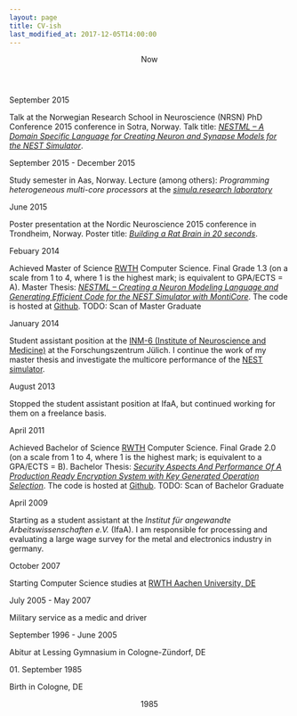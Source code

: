 ```yaml
---
layout: page
title: CV-ish
last_modified_at: 2017-12-05T14:00:00
---
```


<div class="timeline is-centered">

  <header class="timeline-header">
    <span class="tag">Now</span>
  </header>

  <div class="timeline-item">
    <div class="timeline-marker"></div>
    <div class="timeline-content">
      <p class="heading">September 2015</p>
      <p>Talk at the Norwegian Research School in Neuroscience (NRSN) PhD Conference 2015 conference in Sotra, Norway. Talk title: <a href="/assets/pdfs/PhD Conference Tammo Ippen 150923.pdf"><em>NESTML – A Domain Specific Language for Creating Neuron and Synapse Models for the NEST Simulator</em></a>.</p>
    </div>
  </div>

  <div class="timeline-item">
    <div class="timeline-marker"></div>
    <div class="timeline-content">
      <p class="heading">September 2015 - December 2015</p>
      <p>Study semester in Aas, Norway. Lecture (among others): <em>Programming heterogeneous multi-core processors</em> at the <a href="https://www.simula.no/"><em>simula.research laboratory</em></a></p>
    </div>
  </div>  

  <div class="timeline-item">
    <div class="timeline-marker"></div>
    <div class="timeline-content">
      <p class="heading">June 2015</p>
      <p>Poster presentation at the Nordic Neuroscience 2015 conference in Trondheim, Norway. Poster title: <a href="/assets/pdfs/TI NNC15 print.pdf"><em>Building a Rat Brain in 20 seconds</em></a>.</p>
    </div>
  </div>

  <div class="timeline-item">
    <div class="timeline-marker"></div>
    <div class="timeline-content">
      <p class="heading">Febuary 2014</p>
      <p>Achieved Master of Science <a href="https://www.rwth-aachen.de/">RWTH</a> Computer Science. Final Grade 1.3 (on a scale from 1 to 4, where 1 is the highest mark; is equivalent to GPA/ECTS = A). Master Thesis: <em><a href="/assets/pdfs/MA Tammo Ippen 20131217.pdf">NESTML – Creating a Neuron Modeling Language and Generating Efficient Code for the NEST Simulator with MontiCore</a></em>. The code is hosted at <a href="https://github.com/nest/nestml">Github</a>. TODO: Scan of Master Graduate</p>
    </div>
  </div>

  <div class="timeline-item">
    <div class="timeline-marker"></div>
    <div class="timeline-content">
      <p class="heading">January 2014</p>
      <p>Student assistant position at the <a href="https://www.fz-juelich.de/inm/inm-6/EN/Home/home_node_INM6.html">INM-6 (Institute of Neuroscience and Medicine)</a> at the <a href="https://www.fz-juelich.de"></a>Forschungszentrum Jülich. I continue the work of my master thesis and investigate the multicore performance of the <a href="http://www.nest-simulator.org/">NEST simulator</a>.</p>
    </div>
  </div>

  <div class="timeline-item">
    <div class="timeline-marker"></div>
    <div class="timeline-content">
      <p class="heading">August 2013</p>
      <p>Stopped the student assistant position at IfaA, but continued working for them on a freelance basis.</p>
    </div>
  </div>

  <div class="timeline-item">
    <div class="timeline-marker"></div>
    <div class="timeline-content">
      <p class="heading">April 2011</p>
      <p>Achieved Bachelor of Science <a href="http://www.rwth-aachen.de/">RWTH</a> Computer Science. Final Grade 2.0 (on a scale from 1 to 4, where 1 is the highest mark; is equivalent to a GPA/ECTS = B). Bachelor Thesis: <em><a href="/assets/pdfs/BA Tammo Ippen 20110327.pdf">Security Aspects And Performance Of A Production Ready Encryption System with Key Generated Operation Selection</a></em>. The code is hosted at <a href="https://github.com/tammoippen/KOOS">Github</a>. TODO: Scan of Bachelor Graduate</p>
    </div>
  </div>

  <!-- <header class="timeline-header">
    <span class="tag">2011</span>
  </header> -->

  <div class="timeline-item">
    <div class="timeline-marker"></div>
    <div class="timeline-content">
      <p class="heading">April 2009</p>
      <p>Starting as a student assistant at the <em>Institut für angewandte Arbeitswissenschaften e.V.</em> (IfaA). I am responsible for processing and evaluating a large wage survey for the metal and electronics industry in germany.</p>
    </div>
  </div>

  <!-- <header class="timeline-header">
    <span class="tag">2009</span>
  </header> -->

  <div class="timeline-item">
    <div class="timeline-marker"></div>
    <div class="timeline-content">
      <p class="heading">October 2007</p>
      <p>Starting Computer Science studies at <a href="http://www.rwth-aachen.de/">RWTH Aachen University, DE</a></p>
    </div>
  </div>

  <!-- <header class="timeline-header">
    <span class="tag">2007</span>
  </header> -->

  <div class="timeline-item">
    <div class="timeline-marker"></div>
    <div class="timeline-content">
      <p class="heading">July 2005 - May 2007</p>
      <p>Military service as a medic and driver</p>
    </div>
  </div>

  <!-- <header class="timeline-header">
    <span class="tag">2005</span>
  </header> -->

  <div class="timeline-item">
    <div class="timeline-marker"></div>
    <div class="timeline-content">
      <p class="heading">September 1996 - June 2005</p>
      <p>Abitur at Lessing Gymnasium in Cologne-Zündorf, DE</p>
    </div>
  </div>

 <!--  <header class="timeline-header">
    <span class="tag">1996</span>
  </header> -->

  <div class="timeline-item">
    <div class="timeline-marker"></div>
    <div class="timeline-content">
        <p class="heading">01. September 1985</p>
        <p>Birth in Cologne, DE</p>
    </div>
  </div>

  <header class="timeline-header">
    <span class="tag">1985</span>
  </header>
</div>

